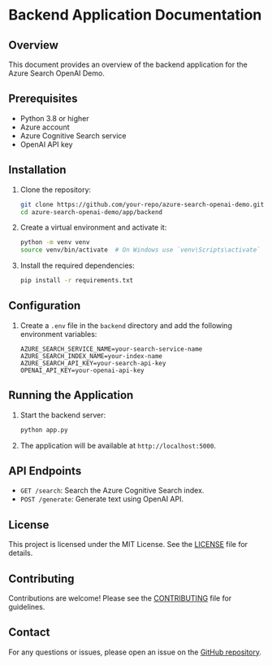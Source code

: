 # Backend Application Documentation

## Overview
This document provides an overview of the backend application for the Azure Search OpenAI Demo.

## Prerequisites
- Python 3.8 or higher
- Azure account
- Azure Cognitive Search service
- OpenAI API key

## Installation

1. Clone the repository:
    ```sh
    git clone https://github.com/your-repo/azure-search-openai-demo.git
    cd azure-search-openai-demo/app/backend
    ```

2. Create a virtual environment and activate it:
    ```sh
    python -m venv venv
    source venv/bin/activate  # On Windows use `venv\Scripts\activate`
    ```

3. Install the required dependencies:
    ```sh
    pip install -r requirements.txt
    ```

## Configuration

1. Create a `.env` file in the `backend` directory and add the following environment variables:
    ```env
    AZURE_SEARCH_SERVICE_NAME=your-search-service-name
    AZURE_SEARCH_INDEX_NAME=your-index-name
    AZURE_SEARCH_API_KEY=your-search-api-key
    OPENAI_API_KEY=your-openai-api-key
    ```

## Running the Application

1. Start the backend server:
    ```sh
    python app.py
    ```

2. The application will be available at `http://localhost:5000`.

## API Endpoints

- `GET /search`: Search the Azure Cognitive Search index.
- `POST /generate`: Generate text using OpenAI API.

## License
This project is licensed under the MIT License. See the [LICENSE](../LICENSE) file for details.

## Contributing
Contributions are welcome! Please see the [CONTRIBUTING](../CONTRIBUTING.md) file for guidelines.

## Contact
For any questions or issues, please open an issue on the [GitHub repository](https://github.com/your-repo/azure-search-openai-demo).
